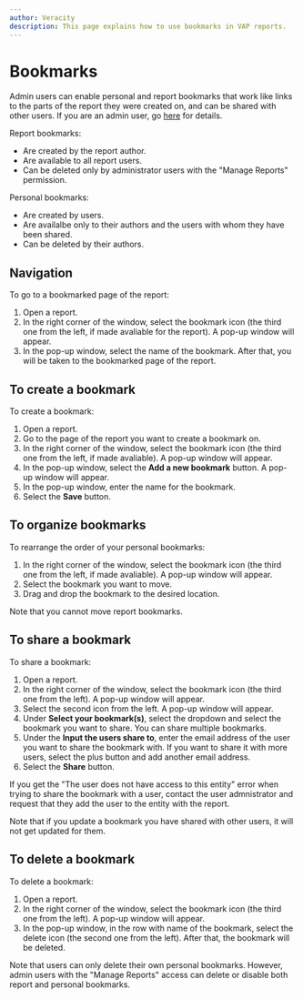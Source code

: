 ```yaml
---
author: Veracity
description: This page explains how to use bookmarks in VAP reports.
---
```


# Bookmarks

Admin users can enable personal and report bookmarks that work like links to the parts of the report they were created on, and can be shared with other users. If you are an admin user, go [here](../admin-tab/manage-reports.md) for details.

Report bookmarks:
* Are created by the report author.
* Are available to all report users.
* Can be deleted only by administrator users with the "Manage Reports" permission.

Personal bookmarks:
* Are created by users.
* Are availalbe only to their authors and the users with whom they have been shared.
* Can be deleted by their authors.

## Navigation

To go to a bookmarked page of the report:
1. Open a report.
2. In the right corner of the window, select the bookmark icon (the third one from the left, if made avaliable for the report). A pop-up window will appear.
3. In the pop-up window, select the name of the bookmark. After that, you will be taken to the bookmarked page of the report.

## To create a bookmark

To create a bookmark:
1. Open a report.
2. Go to the page of the report you want to create a bookmark on.
3. In the right corner of the window, select the bookmark icon (the third one from the left, if made avaliable). A pop-up window will appear.
4. In the pop-up window, select the **Add a new bookmark** button. A pop-up window will appear.
5. In the pop-up window, enter the name for the bookmark.
5. Select the **Save** button.


## To organize bookmarks

To rearrange the order of your personal bookmarks:
1. In the right corner of the window, select the bookmark icon (the third one from the left, if made avaliable). A pop-up window will appear.
2. Select the bookmark you want to move.
3. Drag and drop the bookmark to the desired location.

Note that you cannot move report bookmarks.

## To share a bookmark

To share a bookmark:
1. Open a report.
2. In the right corner of the window, select the bookmark icon (the third one from the left). A pop-up window will appear.
3. Select the second icon from the left. A pop-up window will appear.
4. Under **Select your bookmark(s)**, select the dropdown and select the bookmark you want to share. You can share multiple bookmarks.
5. Under the **Input the users share to**, enter the email address of the user you want to share the bookmark with. If you want to share it with more users, select the plus button and add another email address.
6. Select the **Share** button.

If you get the "The user does not have access to this entity" error when trying to share the bookmark with a user, contact the user admnistrator and request that they add the user to the entity with the report.

Note that if you update a bookmark you have shared with other users, it will not get updated for them.

## To delete a bookmark

To delete a bookmark:
1. Open a report.
2. In the right corner of the window, select the bookmark icon (the third one from the left). A pop-up window will appear.
3. In the pop-up window, in the row with name of the bookmark, select the delete icon (the second one from the left). After that, the bookmark will be deleted.

Note that users can only delete their own personal bookmarks. However, admin users with the "Manage Reports" access can delete or disable both report and personal bookmarks.
